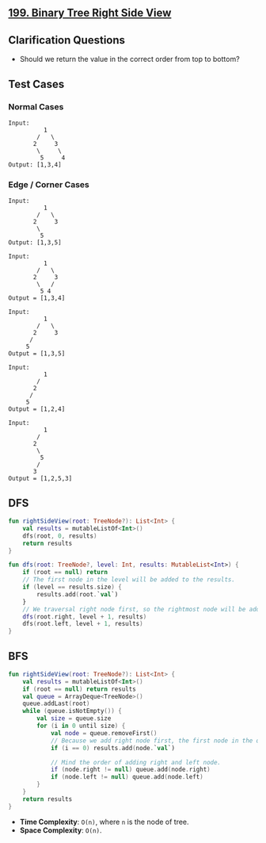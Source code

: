 ## [199. Binary Tree Right Side View](https://leetcode.com/problems/binary-tree-right-side-view/)

## Clarification Questions
* Should we return the value in the correct order from top to bottom?
 
## Test Cases
### Normal Cases
```
Input: 
          1
        /   \
       2     3
        \     \
         5     4
Output: [1,3,4]
```
### Edge / Corner Cases
```
Input: 
          1
        /   \
       2     3
        \     
         5    
Output: [1,3,5]

Input: 
          1
        /   \
       2     3
        \   / 
         5 4
Output = [1,3,4]

Input: 
          1
        /   \
       2     3
      /   
     5    
Output = [1,3,5]

Input: 
          1
        /   
       2     
      /      
     5    
Output = [1,2,4]

Input: 
          1
        /   
       2     
        \     
         5
        /
       3
Output = [1,2,5,3]
```

## DFS
```kotlin
fun rightSideView(root: TreeNode?): List<Int> {
    val results = mutableListOf<Int>()
    dfs(root, 0, results)
    return results
}

fun dfs(root: TreeNode?, level: Int, results: MutableList<Int>) {
    if (root == null) return
    // The first node in the level will be added to the results.
    if (level == results.size) {
        results.add(root.`val`)
    }
    // We traversal right node first, so the rightmost node will be added first.
    dfs(root.right, level + 1, results)
    dfs(root.left, level + 1, results)
}
```

## BFS
```kotlin
fun rightSideView(root: TreeNode?): List<Int> {
    val results = mutableListOf<Int>()
    if (root == null) return results
    val queue = ArrayDeque<TreeNode>()
    queue.addLast(root)
    while (queue.isNotEmpty()) {
        val size = queue.size
        for (i in 0 until size) {
            val node = queue.removeFirst()
            // Because we add right node first, the first node in the queue is the rightmost node.
            if (i == 0) results.add(node.`val`)

            // Mind the order of adding right and left node.
            if (node.right != null) queue.add(node.right)
            if (node.left != null) queue.add(node.left)
        }
    }
    return results
}
```

* **Time Complexity**: `O(n)`, where `n` is the node of tree.
* **Space Complexity**: `O(n)`.